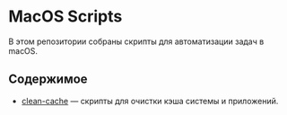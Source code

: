 # MacOS Scripts

В этом репозитории собраны скрипты для автоматизации задач в macOS.

## Содержимое

- [clean-cache](./clean-cache) — скрипты для очистки кэша системы и приложений.
